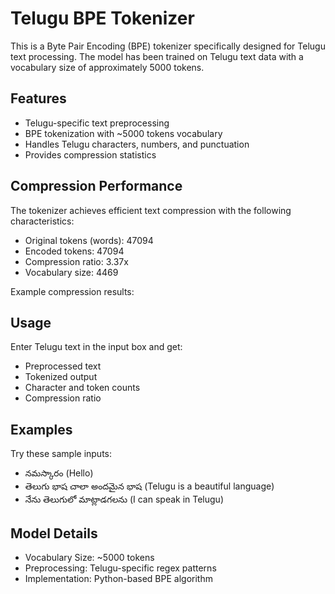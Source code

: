 # Telugu BPE Tokenizer

This is a Byte Pair Encoding (BPE) tokenizer specifically designed for Telugu text processing. The model has been trained on Telugu text data with a vocabulary size of approximately 5000 tokens.

## Features

- Telugu-specific text preprocessing
- BPE tokenization with ~5000 tokens vocabulary
- Handles Telugu characters, numbers, and punctuation
- Provides compression statistics

## Compression Performance

The tokenizer achieves efficient text compression with the following characteristics:
- Original tokens (words): 47094
- Encoded tokens: 47094
- Compression ratio: 3.37x
- Vocabulary size: 4469

Example compression results:

## Usage

Enter Telugu text in the input box and get:
- Preprocessed text
- Tokenized output
- Character and token counts
- Compression ratio

## Examples

Try these sample inputs:
- నమస్కారం (Hello)
- తెలుగు భాష చాలా అందమైన భాష (Telugu is a beautiful language)
- నేను తెలుగులో మాట్లాడగలను (I can speak in Telugu)

## Model Details

- Vocabulary Size: ~5000 tokens
- Preprocessing: Telugu-specific regex patterns
- Implementation: Python-based BPE algorithm 
